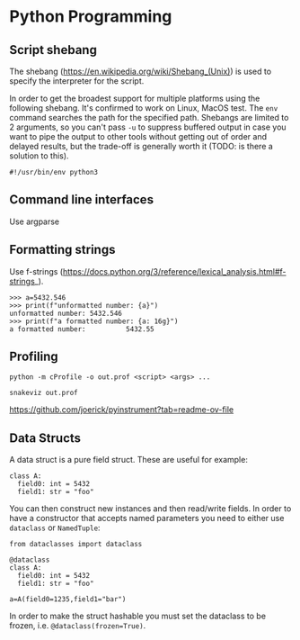 # Python Programming

## Script shebang
The shebang (https://en.wikipedia.org/wiki/Shebang_(Unix)) is used to specify the interpreter for the script.

In order to get the broadest support for multiple platforms using the following shebang. It's confirmed to work on Linux, MacOS test. The `env` command searches the path for the specified path. Shebangs are limited to 2 arguments, so you can't pass `-u` to suppress buffered output in case you want to pipe the output to other tools without getting out of order and delayed results, but the trade-off is generally worth it (TODO: is there a solution to this).

```
#!/usr/bin/env python3
```

## Command line interfaces

Use argparse

## Formatting strings

Use f-strings (https://docs.python.org/3/reference/lexical_analysis.html#f-strings_).

```
>>> a=5432.546
>>> print(f"unformatted number: {a}")
unformatted number: 5432.546
>>> print(f"a formatted number: {a: 16g}")
a formatted number:          5432.55
```

## Profiling

```
python -m cProfile -o out.prof <script> <args> ...

snakeviz out.prof
```

https://github.com/joerick/pyinstrument?tab=readme-ov-file

## Data Structs

A data struct is a pure field struct. These are useful for example:

```
class A:
  field0: int = 5432
  field1: str = "foo"
```

You can then construct new instances and then read/write fields. In order to have a constructor that accepts named parameters you need to either use `dataclass` or `NamedTuple`:

```
from dataclasses import dataclass

@dataclass
class A:
  field0: int = 5432
  field1: str = "foo"

a=A(field0=1235,field1="bar")
```

In order to make the struct hashable you must set the dataclass to be frozen, i.e. `@dataclass(frozen=True)`.
